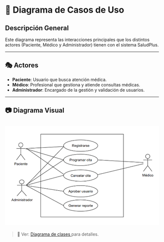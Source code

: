 # 📌 Diagrama de Casos de Uso

## Descripción General

Este diagrama representa las interacciones principales que los distintos actores (Paciente, Médico y Administrador) tienen con el sistema SaludPlus.

---

## 🎭 Actores

- **Paciente**: Usuario que busca atención médica.
- **Médico**: Profesional que gestiona y atiende consultas médicas.
- **Administrador**: Encargado de la gestión y validación de usuarios.

---

## 📷 Diagrama Visual

![Diagrama de Casos de Uso](./img/caso_de_uso.png)
---

> 📌 Ver: [Diagrama de clases ](../diagramas/clases.md) para detalles.
